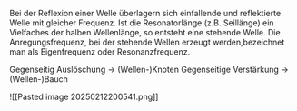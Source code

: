 Bei der Reflexion einer Welle überlagern sich einfallende und reflektierte Welle mit gleicher Frequenz.
Ist die Resonatorlänge (z.B. Seillänge) ein Vielfaches der halben Wellenlänge, so entsteht eine stehende Welle.
Die Anregungsfrequenz, bei der stehende Wellen erzeugt werden,bezeichnet man als Eigenfrequenz oder Resonanzfrequenz.

Gegenseitig Auslöschung -> (Wellen-)Knoten
Gegenseitige Verstärkung -> (Wellen-)Bauch

![[Pasted image 20250212200541.png]]